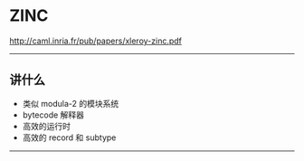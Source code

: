 # ZINC

http://caml.inria.fr/pub/papers/xleroy-zinc.pdf

---

## 讲什么

- 类似 modula-2 的模块系统
- bytecode 解释器
- 高效的运行时
- 高效的 record 和 subtype

---


